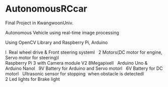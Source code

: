# AutonomousRCcar
Final Project in KwangwoonUniv.


Autonomous Vehicle using real-time image processing




Using OpenCV Library and Raspberry Pi, Arduino









l	 Real wheel drive & Front steering systeml	 
2 Motors(DC motor for engine, Servo motor for steering)l	
Raspberry Pi 3 with Camera module V2 8Megapixell	 
Arduino Uno & Arduino Nanol	 
9V Battery for Arduino and Servo motorl	 
6V Battery for DC motorl	 
Ultrasonic sensor for stopping  when obstacle is detectedl	
2 Led lights for Brake light



